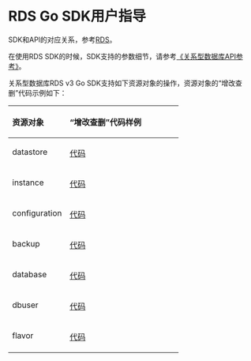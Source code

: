 # RDS Go SDK用户指导<a name="sdk_03_0023"></a>

SDK和API的对应关系，参考[RDS](GO-RDS.md)。

在使用RDS SDK的时候，SDK支持的参数细节，请参考[《关系型数据库API参考》](https://support.huaweicloud.com/api-rds/rds_00_0001.html)。

关系型数据库RDS v3 Go SDK支持如下资源对象的操作，资源对象的“增改查删”代码示例如下：

<a name="table179901474303"></a>
<table><thead align="left"><tr id="row09910476304"><th class="cellrowborder" valign="top" width="33.71%" id="mcps1.1.3.1.1"><p id="p8991174715304"><a name="p8991174715304"></a><a name="p8991174715304"></a>资源对象</p>
</th>
<th class="cellrowborder" valign="top" width="66.29%" id="mcps1.1.3.1.2"><p id="p209917474305"><a name="p209917474305"></a><a name="p209917474305"></a>“增改查删”代码样例</p>
</th>
</tr>
</thead>
<tbody><tr id="row13991547133014"><td class="cellrowborder" valign="top" width="33.71%" headers="mcps1.1.3.1.1 "><p id="p191151238224"><a name="p191151238224"></a><a name="p191151238224"></a>datastore</p>
</td>
<td class="cellrowborder" valign="top" width="66.29%" headers="mcps1.1.3.1.2 "><p id="p79911247143017"><a name="p79911247143017"></a><a name="p79911247143017"></a><a href="https://github.com/huaweicloud/huaweicloud-sdk-go/blob/master/examples/rds/v3/datastores.go" target="_blank" rel="noopener noreferrer">代码</a></p>
</td>
</tr>
<tr id="row119916478303"><td class="cellrowborder" valign="top" width="33.71%" headers="mcps1.1.3.1.1 "><p id="p899114475307"><a name="p899114475307"></a><a name="p899114475307"></a>instance</p>
</td>
<td class="cellrowborder" valign="top" width="66.29%" headers="mcps1.1.3.1.2 "><p id="p257016171321"><a name="p257016171321"></a><a name="p257016171321"></a><a href="https://github.com/huaweicloud/huaweicloud-sdk-go/blob/master/examples/rds/v3/instances.go" target="_blank" rel="noopener noreferrer">代码</a></p>
</td>
</tr>
<tr id="row109911473303"><td class="cellrowborder" valign="top" width="33.71%" headers="mcps1.1.3.1.1 "><p id="p499164714301"><a name="p499164714301"></a><a name="p499164714301"></a>configuration</p>
</td>
<td class="cellrowborder" valign="top" width="66.29%" headers="mcps1.1.3.1.2 "><p id="p113697181326"><a name="p113697181326"></a><a name="p113697181326"></a><a href="https://github.com/huaweicloud/huaweicloud-sdk-go/blob/master/examples/rds/v3/configurations.go" target="_blank" rel="noopener noreferrer">代码</a></p>
</td>
</tr>
<tr id="row2991104719305"><td class="cellrowborder" valign="top" width="33.71%" headers="mcps1.1.3.1.1 "><p id="p179911747193010"><a name="p179911747193010"></a><a name="p179911747193010"></a>backup</p>
</td>
<td class="cellrowborder" valign="top" width="66.29%" headers="mcps1.1.3.1.2 "><p id="p18977181953214"><a name="p18977181953214"></a><a name="p18977181953214"></a><a href="https://github.com/huaweicloud/huaweicloud-sdk-go/blob/master/examples/rds/v3/backups.go" target="_blank" rel="noopener noreferrer">代码</a></p>
</td>
</tr>
<tr id="row1499144733018"><td class="cellrowborder" valign="top" width="33.71%" headers="mcps1.1.3.1.1 "><p id="p199919479308"><a name="p199919479308"></a><a name="p199919479308"></a>database</p>
</td>
<td class="cellrowborder" valign="top" width="66.29%" headers="mcps1.1.3.1.2 "><p id="p17663162083216"><a name="p17663162083216"></a><a name="p17663162083216"></a><a href="https://github.com/huaweicloud/huaweicloud-sdk-go/blob/master/examples/rds/v3/database.go" target="_blank" rel="noopener noreferrer">代码</a></p>
</td>
</tr>
<tr id="row695213813359"><td class="cellrowborder" valign="top" width="33.71%" headers="mcps1.1.3.1.1 "><p id="p895343893512"><a name="p895343893512"></a><a name="p895343893512"></a>dbuser</p>
</td>
<td class="cellrowborder" valign="top" width="66.29%" headers="mcps1.1.3.1.2 "><p id="p19371239183614"><a name="p19371239183614"></a><a name="p19371239183614"></a><a href="https://github.com/huaweicloud/huaweicloud-sdk-go/blob/master/examples/rds/v3/db_user.go" target="_blank" rel="noopener noreferrer">代码</a></p>
</td>
</tr>
<tr id="row1458184117351"><td class="cellrowborder" valign="top" width="33.71%" headers="mcps1.1.3.1.1 "><p id="p194581541113511"><a name="p194581541113511"></a><a name="p194581541113511"></a>flavor</p>
</td>
<td class="cellrowborder" valign="top" width="66.29%" headers="mcps1.1.3.1.2 "><p id="p1545894173518"><a name="p1545894173518"></a><a name="p1545894173518"></a><a href="https://github.com/huaweicloud/huaweicloud-sdk-go/blob/master/examples/rds/v3/flavors.go" target="_blank" rel="noopener noreferrer">代码</a></p>
</td>
</tr>
</tbody>
</table>

